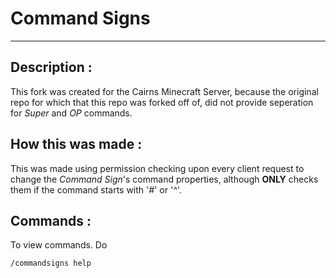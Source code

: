 Command Signs
=======
-------------
Description :
-------------
This fork was created for the Cairns Minecraft Server, because the original repo for which that this repo was forked off of, did not provide seperation for *Super* and *OP* commands.


How this was made :
-------------------
This was made using permission checking upon every client request to change the *Command Sign*'s command properties,
although **ONLY** checks them if the command starts with '*#*' or '*^*'.

Commands :
----------
To view commands. Do

    /commandsigns help

